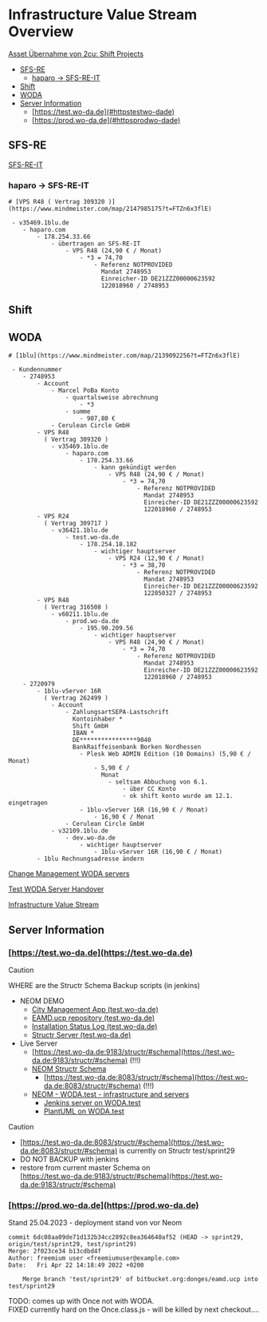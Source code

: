 # Infrastructure Value Stream Overview

[Asset Übernahme von 2cu: Shift Projects](https://www.mindmeister.com/map/2139080018?t=FTZn6x3flE)

- [SFS-RE](#sfs-re)
  - [haparo → SFS-RE-IT](#haparo-sfs-re-it)
- [Shift](#shift)
- [WODA](#woda)
- [Server Information](#server-information)
  - [https://test.wo-da.de](#httpstestwo-dade)
  - [https://prod.wo-da.de](#httpsprodwo-dade)

## SFS-RE

[SFS-RE-IT](./infrastructure-value-stream-overview/sfs-re-it.md)

### haparo → SFS-RE-IT

```
# [VPS R48 ( Vertrag 309320 )](https://www.mindmeister.com/map/2147985175?t=FTZn6x3flE)

 - v35469.1blu.de
    - haparo.com
        - 178.254.33.66
            - übertragen an SFS-RE-IT
                - VPS R48 (24,90 € / Monat)
                    - *3 = 74,70
                        - Referenz NOTPROVIDED
                          Mandat 2748953
                          Einreicher-ID DE21ZZZ00000623592
                          122018960 / 2748953
```

## Shift

## WODA

```
# [1blu](https://www.mindmeister.com/map/2139092256?t=FTZn6x3flE)

 - Kundennummer
    - 2748953
        - Account
            - Marcel PoBa Konto
                - quartalsweise abrechnung
                    - *3
                - summe
                    - 907,80 €
            - Cerulean Circle GmbH
        - VPS R48
          ( Vertrag 309320 )
            - v35469.1blu.de
                - haparo.com
                    - 178.254.33.66
                        - kann gekündigt werden
                            - VPS R48 (24,90 € / Monat)
                                - *3 = 74,70
                                    - Referenz NOTPROVIDED
                                      Mandat 2748953
                                      Einreicher-ID DE21ZZZ00000623592
                                      122018960 / 2748953
        - VPS R24
          ( Vertrag 309717 )
            - v36421.1blu.de
                - test.wo-da.de
                    - 178.254.18.182
                        - wichtiger hauptserver
                            - VPS R24 (12,90 € / Monat)
                                - *3 = 38,70
                                    - Referenz NOTPROVIDED
                                      Mandat 2748953
                                      Einreicher-ID DE21ZZZ00000623592
                                      122050327 / 2748953
        - VPS R48
          ( Vertrag 316508 )
            - v60211.1blu.de
                - prod.wo-da.de
                    - 195.90.209.56
                        - wichtiger hauptserver
                            - VPS R48 (24,90 € / Monat)
                                - *3 = 74,70
                                    - Referenz NOTPROVIDED
                                      Mandat 2748953
                                      Einreicher-ID DE21ZZZ00000623592
                                      122018960 / 2748953
    - 2720979
        - 1blu-vServer 16R
          ( Vertrag 262499 )
            - Account
                - ZahlungsartSEPA-Lastschrift
                  Kontoinhaber *
                  Shift GmbH
                  IBAN *
                  DE****************9040
                  BankRaiffeisenbank Borken Nordhessen
                    - Plesk Web ADMIN Edition (10 Domains) (5,90 € / Monat)
                        - 5,90 € /
                          Monat
                            - seltsam Abbuchung von 6.1.
                                - über CC Konto
                                - ok shift konto wurde am 12.1. eingetragen
                    - 1blu-vServer 16R (16,90 € / Monat)
                        - 16,90 € / Monat
                - Cerulean Circle GmbH
            - v32109.1blu.de
                - dev.wo-da.de
                    - wichtiger hauptserver
                        - 1blu-vServer 16R (16,90 € / Monat)
        - 1blu Rechnungsadresse ändern
```

[Change Management WODA servers](./infrastructure-value-stream-overview/change-management-woda-servers.md)

[Test WODA Server Handover](../1795555329/Test_WODA_Server_Handover.md)

[Infrastructure Value Stream](../747372568/Infrastructure_Value_Stream.md)

## Server Information

### [https://test.wo-da.de](https://test.wo-da.de)

> [!CAUTION]
> WHERE are the Structr Schema Backup scripts (in jenkins)

- NEOM DEMO
  - [City Management App (test.wo-da.de)](https://test.wo-da.de:9543/EAMD.ucp/apps/neom/CityManagement.html)
  - [EAMD.ucp repository (test.wo-da.de)](https://test.wo-da.de:9543/EAMD.ucp/)
  - [Installation Status Log (test.wo-da.de)](https://test.wo-da.de:9543/EAMD.ucp/installation-status.log)
  - [Structr Server (test.wo-da.de)](https://test.wo-da.de:9183/structr/)
- Live Server
  - [https://test.wo-da.de:9183/structr/#schema](https://test.wo-da.de:9183/structr/#schema) (!!!)
  - [NEOM Structr Schema](../1919713281/NEOM_Structr_Schema.md)
    - [https://test.wo-da.de:8083/structr/#schema](https://test.wo-da.de:8083/structr/#schema) (!!!)
  - [NEOM - WODA.test - infrastructure and servers](../1879932936/NEOM_-_WODA.test_-_infrastructure_and_servers.md)
    - [Jenkins server on WODA.test](../1880096773/Jenkins_server_on_WODA.test.md)
    - [PlantUML on WODA.test](../1879769146/PlantUML_on_WODA.test.md)

> [!CAUTION]
> - [https://test.wo-da.de:8083/structr/#schema](https://test.wo-da.de:8083/structr/#schema) is currently on Structr test/sprint29
> - DO NOT BACKUP with jenkins
> - restore from current master Schema on  
> [https://test.wo-da.de:9183/structr/#schema](https://test.wo-da.de:9183/structr/#schema)

### [https://prod.wo-da.de](https://prod.wo-da.de)

Stand 25.04.2023 - deployment stand von vor Neom

```
commit 6dc08aa09de71d132b34cc2892c8ea364640af52 (HEAD -> sprint29, origin/test/sprint29, test/sprint29)
Merge: 2f023ce34 b13cdbd4f
Author: freemium user <freemiumuser@example.com>
Date:   Fri Apr 22 14:18:49 2022 +0200

    Merge branch 'test/sprint29' of bitbucket.org:donges/eamd.ucp into test/sprint29
```

TODO: comes up with Once not with WODA.  
FIXED currently hard on the Once.class.js - will be killed by next checkout….